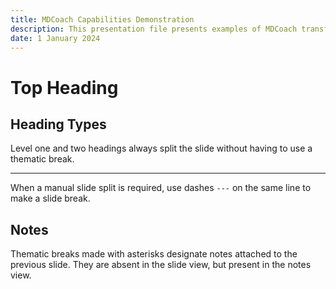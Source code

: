 ```yaml
---
title: MDCoach Capabilities Demonstration
description: This presentation file presents examples of MDCoach transformations from Markdown format to HTML presentation.
date: 1 January 2024
---
```


# Top Heading

## Heading Types

Level one and two headings always split the slide without having to use a thematic break.

---

When a manual slide split is required, use dashes `---` on the same line to make a slide break.

## Notes

Thematic breaks made with asterisks designate notes attached to the previous slide. They are absent in the slide view, but present in the notes view.
